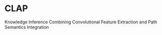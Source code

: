 # CLAP
Knowledge Inference Combining Convolutional Feature Extraction and Path Semantics Integration
